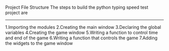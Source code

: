 Project File Structure
The steps to build the python typing speed test project are
********************************************************************************************************
1.Importing the modules
2.Creating the main window
3.Declaring the global variables
4.Creating the game window
5.Writing a function to control time and end of the game
6.Writing a function that controls the game
7.Adding the widgets to the game window
